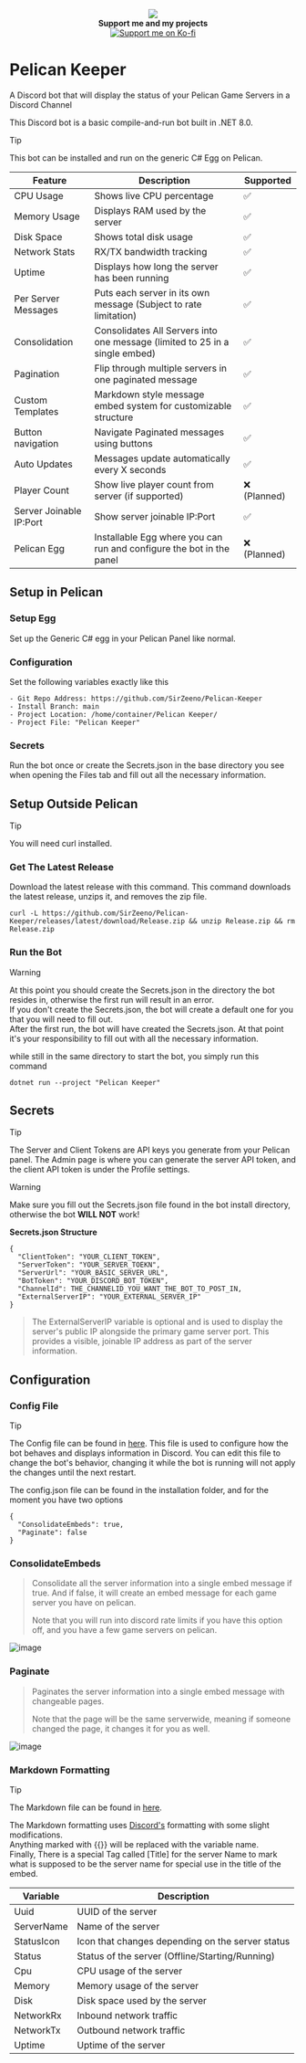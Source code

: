 <p align="center">
  <img src="https://github.com/user-attachments/assets/3eb050aa-40c6-496f-94a3-8404987a6bf6"/><br>
    <strong>Support me and my projects</strong><br>
  <a href="https://ko-fi.com/sirzeeno" target="_blank">
    <img src="https://ko-fi.com/img/githubbutton_sm.svg" alt="Support me on Ko-fi" />
  </a>
</p>

# Pelican Keeper
A Discord bot that will display the status of your Pelican Game Servers in a Discord Channel

This Discord bot is a basic compile-and-run bot built in .NET 8.0.
> [!TIP]
> This bot can be installed and run on the generic C# Egg on Pelican.

| Feature                 | Description                                                                 | Supported   |
|-------------------------|-----------------------------------------------------------------------------|-------------|
| CPU Usage               | Shows live CPU percentage                                                   | ✅           |
| Memory Usage            | Displays RAM used by the server                                             | ✅           |
| Disk Space              | Shows total disk usage                                                      | ✅           |
| Network Stats           | RX/TX bandwidth tracking                                                    | ✅           |
| Uptime                  | Displays how long the server has been running                               | ✅           |
| Per Server Messages     | Puts each server in its own message (Subject to rate limitation)            | ✅           |
| Consolidation           | Consolidates All Servers into one message (limited to 25 in a single embed) | ✅           |
| Pagination              | Flip through multiple servers in one paginated message                      | ✅           |
| Custom Templates        | Markdown style message embed system for customizable structure              | ✅           |
| Button navigation       | Navigate Paginated messages using buttons                                   | ✅           |
| Auto Updates            | Messages update automatically every X seconds                               | ✅           |
| Player Count            | Show live player count from server (if supported)                           | ❌ (Planned) |
| Server Joinable IP:Port | Show server joinable IP:Port                                                | ✅ |
| Pelican Egg             | Installable Egg where you can run and configure the bot in the panel        | ❌ (Planned) |


## Setup in Pelican

### Setup Egg

Set up the Generic C# egg in your Pelican Panel like normal.

### Configuration

Set the following variables exactly like this
```
- Git Repo Address: https://github.com/SirZeeno/Pelican-Keeper
- Install Branch: main
- Project Location: /home/container/Pelican Keeper/
- Project File: "Pelican Keeper"
```
### Secrets

Run the bot once or create the Secrets.json in the base directory you see when opening the Files tab and fill out all the necessary information.

## Setup Outside Pelican
> [!TIP]
> You will need curl installed.

### Get The Latest Release

Download the latest release with this command. This command downloads the latest release, unzips it, and removes the zip file.
```
curl -L https://github.com/SirZeeno/Pelican-Keeper/releases/latest/download/Release.zip && unzip Release.zip && rm Release.zip
```

### Run the Bot
> [!WARNING]
> At this point you should create the Secrets.json in the directory the bot resides in, otherwise the first run will result in an error.<br>
> If you don't create the Secrets.json, the bot will create a default one for you that you will need to fill out.<br>
> After the first run, the bot will have created the Secrets.json. At that point it's your responsibility to fill out with all the necessary information.

while still in the same directory to start the bot, you simply run this command
```
dotnet run --project "Pelican Keeper"
```

## Secrets

> [!TIP]
> The Server and Client Tokens are API keys you generate from your Pelican panel.
> The Admin page is where you can generate the server API token, and the client API token is under the Profile settings.

> [!WARNING]
> Make sure you fill out the Secrets.json file found in the bot install directory, otherwise the bot **WILL NOT** work!

**Secrets.json Structure**
```
{
  "ClientToken": "YOUR_CLIENT_TOKEN",
  "ServerToken": "YOUR_SERVER_TOEKN",
  "ServerUrl": "YOUR_BASIC_SERVER_URL",
  "BotToken": "YOUR_DISCORD_BOT_TOKEN",
  "ChannelId": THE_CHANNELID_YOU_WANT_THE_BOT_TO_POST_IN,
  "ExternalServerIP": "YOUR_EXTERNAL_SERVER_IP"
}
```
> The ExternalServerIP variable is optional and is used to display the server's public IP alongside the primary game server port. This provides a visible, joinable IP address as part of the server information.

## Configuration

### Config File

> [!TIP]
> The Config file can be found in [here](https://github.com/SirZeeno/Pelican-Keeper/blob/main/Pelican%20Keeper/Config.json).
> This file is used to configure how the bot behaves and displays information in Discord.
> You can edit this file to change the bot's behavior, changing it while the bot is running will not apply the changes until the next restart.

The config.json file can be found in the installation folder, and for the moment you have two options

```
{
  "ConsolidateEmbeds": true,
  "Paginate": false
}
```
### ConsolidateEmbeds

> Consolidate all the server information into a single embed message if true. And if false, it will create an embed message for each game server you have on pelican.
> 
> Note that you will run into discord rate limits if you have this option off, and you have a few game servers on pelican.

![image](https://github.com/user-attachments/assets/9ec54b8d-48fa-424c-acd3-5bb12222f2ef)

### Paginate

> Paginates the server information into a single embed message with changeable pages.
> 
> Note that the page will be the same serverwide, meaning if someone changed the page, it changes it for you as well.

![image](https://github.com/user-attachments/assets/7cb58936-71f7-4378-9256-0a79c5056256)

### Markdown Formatting
> [!TIP]
> The Markdown file can be found in [here](https://github.com/SirZeeno/Pelican-Keeper/blob/main/Pelican%20Keeper/MessageMarkdown.txt).

The Markdown formatting uses [Discord's](https://support.discord.com/hc/en-us/articles/210298617-Markdown-Text-101-Chat-Formatting-Bold-Italic-Underline) formatting with some slight modifications.<br>
Anything marked with {{}} will be replaced with the variable name.<br>
Finally, There is a special Tag called [Title] for the server Name to mark what is supposed to be the server name for special use in the title of the embed.

| Variable   | Description                                      |
|------------|--------------------------------------------------|
| Uuid       | UUID of the server                               |
| ServerName | Name of the server                               |
| StatusIcon | Icon that changes depending on the server status |
| Status     | Status of the server (Offline/Starting/Running)  |
| Cpu        | CPU usage of the server                          |
| Memory     | Memory usage of the server                       |
| Disk       | Disk space used by the server                    |
| NetworkRx  | Inbound network traffic                          |
| NetworkTx  | Outbound network traffic                         |
| Uptime     | Uptime of the server                             |
